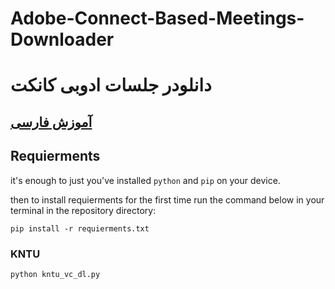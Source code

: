 # Adobe-Connect-Based-Meetings-Downloader
# دانلودر جلسات ادوبی کانکت
## [آموزش فارسی](https://github.com/online-meeting-downloader/Adobe-Connect-Based-Meetings/wiki)



## Requierments
it's enough to just you've installed `python` and `pip` on your device.

then to install requierments for the first time
run the command below in your terminal in the repository directory:
```
pip install -r requierments.txt
```
### KNTU
```
python kntu_vc_dl.py
```

